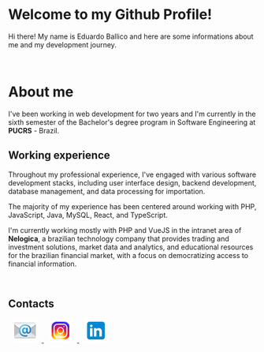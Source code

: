 # Welcome to my Github Profile!

Hi there! My name is Eduardo Ballico and here are some informations about me and my development journey.

<br>

# About me

I've been working in web development for two years and I'm currently in the sixth semester of the Bachelor's degree program in Software Engineering at **PUCRS** - Brazil. 

## Working experience

Throughout my professional experience, I've engaged with various software development stacks, including user interface design, backend development, database management, and data processing for importation.

The majority of my experience has been centered around working with PHP, JavaScript, Java, MySQL, React, and TypeScript.  

I'm currently working mostly with PHP and VueJS in the intranet area of **Nelogica**, a brazilian technology company that provides trading and investment solutions, market data and analytics, and educational resources for the brazilian financial market, with a focus on democratizing access to financial information.

<br>

## Contacts
  <div style='padding: 0px px'>
    <a 
      href="mailto:ballico591@gmail.com"
      title="E-mail pessoal">
      <img
        src="icons/icons8-email-96.png"
        style='width:48px; padding: 0px 10px'
        alt="E-mail pessoal"
      >
    </a>
    <a
      href="https://www.instagram.com/eduardoballico/"
      title="Instagram pessoal">
      <img
        src="icons/icons8-instagram-48.png"
        style='width:48px; padding: 0px 10px'
        alt="Instagram pessoal"
      >
    </a>
    <a
    href="https://www.linkedin.com/in/eduardo-ballico/"
    title="LinkedIn pessoal">
      <img
        src="icons/icons8-linkedin.svg"
        style='width:48px; padding: 0px 10px'
        alt="LinkedIn pessoal"
      >
    </a>
  </div>